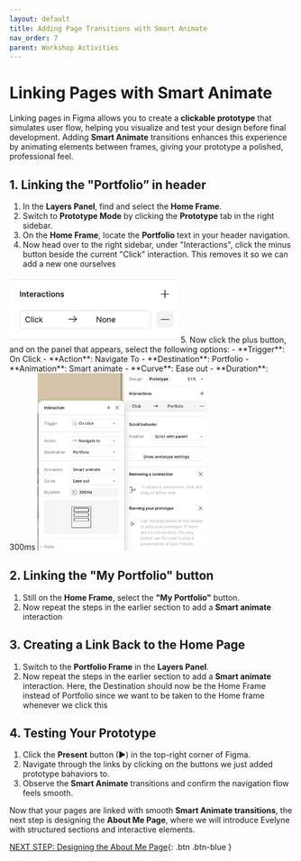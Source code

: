 ```yaml
---
layout: default
title: Adding Page Transitions with Smart Animate
nav_order: 7
parent: Workshop Activities
---
```


# Linking Pages with Smart Animate  

Linking pages in Figma allows you to create a **clickable prototype** that simulates user flow, helping you visualize and test your design before final development. Adding **Smart Animate** transitions enhances this experience by animating elements between frames, giving your prototype a polished, professional feel.  


## 1. Linking the "Portfolio” in header 

1. In the **Layers Panel**, find and select the **Home Frame**.  
2. Switch to **Prototype Mode** by clicking the **Prototype** tab in the right sidebar.  
3. On the **Home Frame**, locate the **Portfolio** text in your header navigation.  
4. Now head over to the right sidebar, under "Interactions", click the minus button beside the current "Click" interaction. This removes it so we can add a new one ourselves  
<img src="images/minus-click.png" style="width:300px">
5. Now click the plus button, and on the panel that appears, select the following options:  
   - **Trigger**: On Click  
   - **Action**: Navigate To  
   - **Destination**: Portfolio  
   - **Animation**: Smart animate  
   - **Curve**: Ease out 
   - **Duration**: 300ms
<img src="images/smart-animate.png" style="width:300px">  

## 2. Linking the "My Portfolio" button  

1. Still on the **Home Frame**, select the **"My Portfolio"** button.  
2. Now repeat the steps in the earlier section to add a **Smart animate** interaction


## 3. Creating a Link Back to the Home Page  

1. Switch to the **Portfolio Frame** in the **Layers Panel**.  
2. Now repeat the steps in the earlier section to add a **Smart animate** interaction. Here, the Destination should now be the Home Frame instead of Portfolio since we want to be taken to the Home frame whenever we click this


## 4. Testing Your Prototype  

1. Click the **Present** button (▶) in the top-right corner of Figma.  
2. Navigate through the links by clicking on the buttons we just added prototype bahaviors to.  
3. Observe the **Smart Animate** transitions and confirm the navigation flow feels smooth.  


Now that your pages are linked with smooth **Smart Animate transitions**, the next step is designing the **About Me Page**, where we will introduce Evelyne with structured sections and interactive elements.  

[NEXT STEP: Designing the About Me Page](about-page.html){: .btn .btn-blue }  